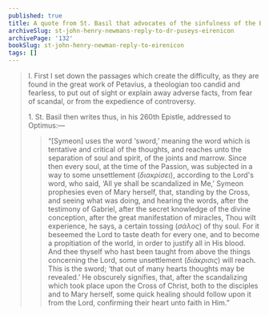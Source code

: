 ```yaml
---
published: true
title: A quote from St. Basil that advocates of the sinfulness of the Blessed Virgin Mary incorrectly use against her
archiveSlug: st-john-henry-newmans-reply-to-dr-puseys-eirenicon
archivePage: '132'
bookSlug: st-john-henry-newman-reply-to-eirenicon
tags: []
---
```


> I. First I set down the passages which create the difficulty, as they are found in the great work of Petavius, a theologian too candid and fearless, to put out of sight or explain away adverse facts, from fear of scandal, or from the expedience of controversy.
>
> 1\. St. Basil then writes thus, in his 260th Epistle, addressed to Optimus:—
>
>> “[Symeon] uses the word ‘sword,’ meaning the word which is tentative and critical of the thoughts, and reaches unto the separation of soul and spirit, of the joints and marrow. Since then every soul, at the time of the Passion, was subjected in a way to some unsettlement (*διακρίσει*), according to the Lord's word, who said, ‘All ye shall be scandalized in Me,’ Symeon prophesies even of Mary herself, that, standing by the Cross, and seeing what was doing, and hearing the words, after the testimony of Gabriel, after the secret knowledge of the divine conception, after the great manifestation of miracles, Thou wilt experience, he says, a certain tossing (*σάλος*) of thy soul. For it beseemed the Lord to taste death for every one, and to become a propitiation of the world, in order to justify all in His blood. And thee thyself who hast been taught from above the things concerning the Lord, some unsettlement (*διάκρισις*) will reach. This is the sword; ‘that out of many hearts thoughts may be revealed.’ He obscurely signifies, that, after the scandalizing which took place upon the Cross of Christ, both to the disciples and to Mary herself, some quick healing should follow upon it from the Lord, confirming their heart unto faith in Him.”
